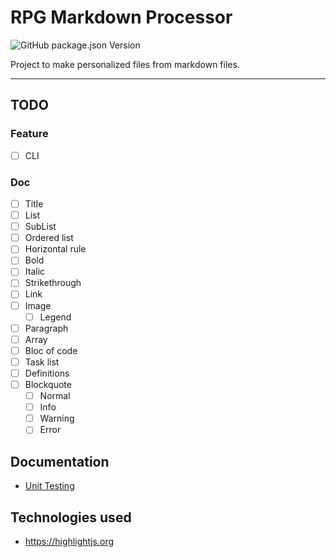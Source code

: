 # RPG Markdown Processor

![GitHub package.json Version](https://img.shields.io/github/package-json/v/Adaendra/markdown_processor?color=brightgreen)

Project to make personalized files from markdown files.

---

## TODO 
### Feature
- [ ] CLI

### Doc
- [ ] Title
- [ ] List
- [ ] SubList
- [ ] Ordered list
- [ ] Horizontal rule
- [ ] Bold
- [ ] Italic
- [ ] Strikethrough
- [ ] Link
- [ ] Image
    - [ ] Legend
- [ ] Paragraph
- [ ] Array
- [ ] Bloc of code
- [ ] Task list
- [ ] Definitions
- [ ] Blockquote
    - [ ] Normal
    - [ ] Info
    - [ ] Warning
    - [ ] Error 

## Documentation
- [Unit Testing](./documentation/unit_testing.md)

## Technologies used
- https://highlightjs.org
